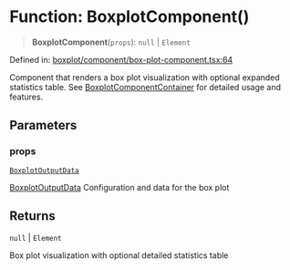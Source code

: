 # Function: BoxplotComponent()

> **BoxplotComponent**(`props`): `null` \| `Element`

Defined in: [boxplot/component/box-plot-component.tsx:64](https://github.com/GeoDaCenter/openassistant/blob/2a93b5036fdb3a9355cf5403bdecfb2525f1d8b3/packages/echarts/src/boxplot/component/box-plot-component.tsx#L64)

Component that renders a box plot visualization with optional expanded statistics table.
See [BoxplotComponentContainer](BoxplotComponentContainer.md) for detailed usage and features.

## Parameters

### props

[`BoxplotOutputData`](../type-aliases/BoxplotOutputData.md)

[BoxplotOutputData](../type-aliases/BoxplotOutputData.md) Configuration and data for the box plot

## Returns

`null` \| `Element`

Box plot visualization with optional detailed statistics table

